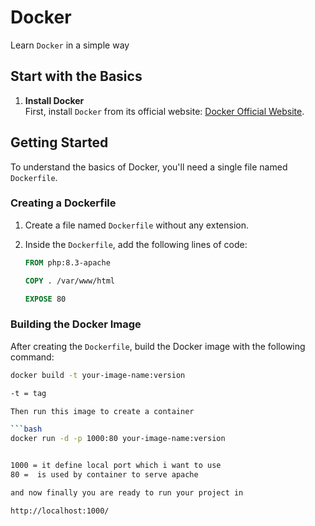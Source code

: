 # Docker

Learn `Docker` in a simple way

## Start with the Basics

1. **Install Docker**  
   First, install `Docker` from its official website: [Docker Official Website](https://www.docker.com/).

## Getting Started

To understand the basics of Docker, you'll need a single file named `Dockerfile`.

### Creating a Dockerfile

1. Create a file named `Dockerfile` without any extension.
2. Inside the `Dockerfile`, add the following lines of code:

    ```Dockerfile
    FROM php:8.3-apache

    COPY . /var/www/html

    EXPOSE 80
    ```

### Building the Docker Image

After creating the `Dockerfile`, build the Docker image with the following command:

```bash
docker build -t your-image-name:version

-t = tag

Then run this image to create a container

```bash
docker run -d -p 1000:80 your-image-name:version


1000 = it define local port which i want to use 
80 =  is used by container to serve apache

and now finally you are ready to run your project in 

http://localhost:1000/
